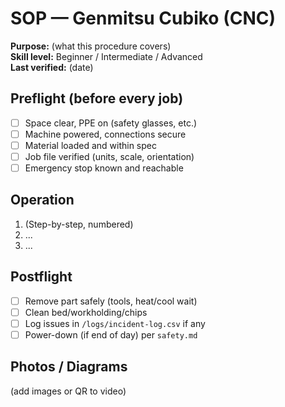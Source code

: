 # SOP — Genmitsu Cubiko (CNC)

**Purpose:** (what this procedure covers)  
**Skill level:** Beginner / Intermediate / Advanced  
**Last verified:** (date)

## Preflight (before every job)
- [ ] Space clear, PPE on (safety glasses, etc.)
- [ ] Machine powered, connections secure
- [ ] Material loaded and within spec
- [ ] Job file verified (units, scale, orientation)
- [ ] Emergency stop known and reachable

## Operation
1. (Step-by-step, numbered)
2. ...
3. ...

## Postflight
- [ ] Remove part safely (tools, heat/cool wait)
- [ ] Clean bed/workholding/chips
- [ ] Log issues in `/logs/incident-log.csv` if any
- [ ] Power-down (if end of day) per `safety.md`

## Photos / Diagrams
(add images or QR to video)
